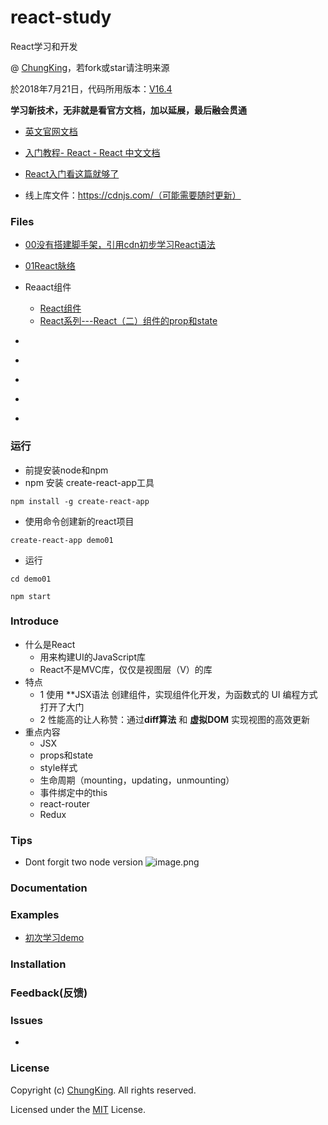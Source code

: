 # react-study
React学习和开发

@ [ChungKing](https://github.com/HuangCongQing/react-start)，若fork或star请注明来源

於2018年7月21日，代码所用版本：[V16.4](https://reactjs.org/versions)

**学习新技术，无非就是看官方文档，加以延展，最后融会贯通**

* [英文官网文档](https://reactjs.org/docs/getting-started.html)

* [入门教程- React - React 中文文档](https://doc.react-china.org/tutorial/tutorial.html)

* [React入门看这篇就够了](https://segmentfault.com/a/1190000012921279)


* 线上库文件：https://cdnjs.com/（可能需要随时更新）

### Files



* [00没有搭建脚手架，引用cdn初步学习React语法](./00demo)
* [01React脉络](./01create-react-app)
* Reaact组件
    * [React组件](https://www.cnblogs.com/wonyun/p/5930333.html)
    * [React系列---React（二）组件的prop和state](https://segmentfault.com/a/1190000009921542)

* []()
* []()
* []()
* []()
* []()

### 运行

*  前提安装node和npm
* npm 安装 create-react-app工具

`npm install -g create-react-app`

* 使用命令创建新的react项目

`create-react-app demo01`

* 运行

`cd demo01`

`npm start`

### Introduce

* 什么是React
    * 用来构建UI的JavaScript库
    * React不是MVC库，仅仅是视图层（V）的库
* 特点
    * 1 使用 **JSX语法 创建组件，实现组件化开发，为函数式的 UI 编程方式打开了大门
    * 2 性能高的让人称赞：通过**diff算法** 和 **虚拟DOM** 实现视图的高效更新
* 重点内容
    * JSX
    * props和state
    * style样式
    * 生命周期（mounting，updating，unmounting）
    * 事件绑定中的this
    * react-router
    * Redux




### Tips
* Dont forgit two node version
![image.png](https://upload-images.jianshu.io/upload_images/4340772-d20250f463b92240.png?imageMogr2/auto-orient/strip%7CimageView2/2/w/1240)





### Documentation

### Examples

* [初次学习demo](./01demo)

### Installation

### Feedback(反馈)


### Issues

* 

### License
Copyright (c) [ChungKing](https://github.com/HuangCongQing/react-study). All rights reserved.

Licensed under the [MIT](./LICENSE) License.
